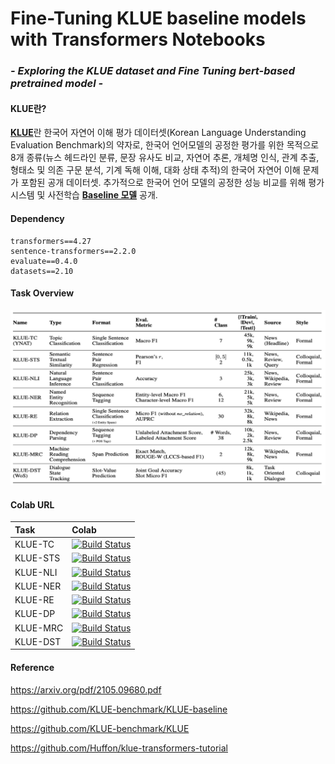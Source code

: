 # Fine-Tuning KLUE baseline models with Transformers Notebooks 
### *- Exploring the KLUE dataset and Fine Tuning bert-based pretrained model -*



#### KLUE란?
[**KLUE**](https://arxiv.org/pdf/2105.09680.pdf)란 한국어 자연어 이해 평가 데이터셋(Korean Language Understanding Evaluation Benchmark)의 약자로, 한국어 언어모델의 공정한 평가를 위한 목적으로 8개 종류(뉴스 헤드라인 분류, 문장 유사도 비교, 자연어 추론, 개체명 인식, 관계 추출, 형태소 및 의존 구문 분석, 기계 독해 이해, 대화 상태 추적)의 한국어 자연어 이해 문제가 포함된 공개 데이터셋. 추가적으로 한국어 언어 모델의 공정한 성능 비교를 위해 평가 시스템 및 사전학습 [**Baseline 모델**](https://github.com/KLUE-benchmark/KLUE) 공개.  



#### Dependency

```
transformers==4.27
sentence-transformers==2.2.0
evaluate==0.4.0
datasets==2.10
```

#### Task Overview

![Task Information ](./img/screenshot.png)

#### Colab URL 

|Task|Colab|
|:---|:---|
|KLUE-TC|[![Build Status](https://colab.research.google.com/assets/colab-badge.svg)](https://colab.research.google.com/drive/1hly1hhGZjGgae4zb2J8Ox890ecQjnpmr?usp=share_link)|
|KLUE-STS|[![Build Status](https://colab.research.google.com/assets/colab-badge.svg)](https://colab.research.google.com/drive/1hly1hhGZjGgae4zb2J8Ox890ecQjnpmr?usp=share_link)|
|KLUE-NLI|[![Build Status](https://colab.research.google.com/assets/colab-badge.svg)](https://colab.research.google.com/drive/11qtug9b787c3hBBjK_ssieM6WD1ikUFv?usp=sharing)|
|KLUE-NER|[![Build Status](https://colab.research.google.com/assets/colab-badge.svg)](https://colab.research.google.com/drive/15jiJJVSgykXGA8Hpndr_sOdOdlbF2B-A?usp=share_link)|
|KLUE-RE|[![Build Status](https://colab.research.google.com/assets/colab-badge.svg)](https://colab.research.google.com/drive/1hly1hhGZjGgae4zb2J8Ox890ecQjnpmr?usp=share_link)|
|KLUE-DP|[![Build Status](https://colab.research.google.com/assets/colab-badge.svg)](https://colab.research.google.com/drive/1NbhMQTirAvgKE67DAvsGqRWB3Zylq2cd?usp=share_link)|
|KLUE-MRC|[![Build Status](https://colab.research.google.com/assets/colab-badge.svg)](https://colab.research.google.com/drive/1QlOedmoDCrN8v31wkIo0sAshaeiyE3zx?usp=sharing)|
|KLUE-DST|[![Build Status](https://colab.research.google.com/assets/colab-badge.svg)](https://colab.research.google.com/drive/1XV8iRACIvUOx67VYcH1h1AOGMUkzy2zR?usp=sharing)|


#### Reference 

https://arxiv.org/pdf/2105.09680.pdf

https://github.com/KLUE-benchmark/KLUE-baseline

https://github.com/KLUE-benchmark/KLUE

https://github.com/Huffon/klue-transformers-tutorial

 
